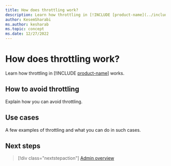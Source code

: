 ```yaml
---
title: How does throttling work?
description: Learn how throttling in [!INCLUDE [product-name](../includes/product-name.md)] works, and how to avoid it.
author: KesemSharabi
ms.author: kesharab
ms.topic: concept
ms.date: 12/27/2022
---
```


# How does throttling work?

Learn how throttling in  [!INCLUDE [product-name](../includes/product-name.md)] works.

## How to avoid throttling

Explain how you can avoid throttling.

## Use cases

A few examples of throttling and what you can do in such cases.

## Next steps

>[!div class="nextstepaction"]
>[Admin overview](admin-overview.md)

